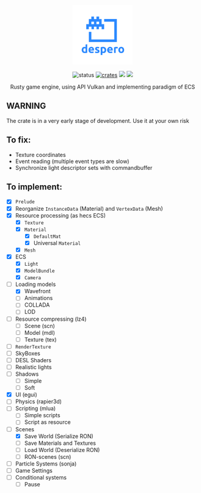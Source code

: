 <p align="center">
    <a href="https://konceptosociala.eu.org/despero"><img src="despero.svg" height="156" width="156" alt="despero"></a>
</p>    

<p align="center">
  <img src="https://img.shields.io/badge/Status-Alpha-blue?style=flat-square" alt="status">
  <a href="crates.io/crates/despero"><img src="https://img.shields.io/crates/v/despero.svg?style=flat-square" alt="crates"></a>
  <img src="https://img.shields.io/github/stars/konceptosociala/despero?style=flat-square&color=orange">
  <a href="https://github.com/konceptosociala/despero/issues"><img src="https://img.shields.io/github/issues/konceptosociala/despero?color=green&style=flat-square"></a>
</p>

<p align="center">
    Rusty game engine, using API Vulkan and implementing paradigm of ECS
</p>

## WARNING
The crate is in a very early stage of development. Use it at your own risk

## To fix:
- Texture coordinates
- Event reading (multiple event types are slow)
- Synchronize light descriptor sets with commandbuffer

## To implement:

- [x] `Prelude`
- [x] Reorganize `InstanceData` (Material) and `VertexData` (Mesh)
- [x] Resource processing (as hecs ECS)
    - [x] `Texture`
    - [x] `Material`
        - [x] `DefaultMat`
        - [x] Universal `Material`
    - [x] `Mesh`
- [x] ECS
    - [x] `Light`
    - [x] `ModelBundle`
    - [x] `Camera`
- [ ] Loading models
    - [x] Wavefront
    - [ ] Animations
    - [ ] COLLADA
    - [ ] LOD
- [ ] Resource compressing (lz4)
    - [ ] Scene (scn)
    - [ ] Model (mdl)
    - [ ] Texture (tex)
- [ ] `RenderTexture`
- [ ] SkyBoxes
- [ ] DESL Shaders
- [ ] Realistic lights
- [ ] Shadows
    - [ ] Simple
    - [ ] Soft
- [x] UI (egui)
- [ ] Physics (rapier3d)
- [ ] Scripting (mlua)
    - [ ] Simple scripts
    - [ ] Script as resource
- [ ] Scenes
    - [x] Save World (Serialize RON)
    - [ ] Save Materials and Textures
    - [ ] Load World (Deserialize RON)
    - [ ] RON-scenes (scn)
- [ ] Particle Systems (sonja)
- [ ] Game Settings
- [ ] Conditional systems
    - [ ] Pause
